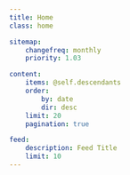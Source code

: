 ```yaml
---
title: Home
class: home

sitemap:
    changefreq: monthly
    priority: 1.03

content:
    items: @self.descendants
    order:
        by: date
        dir: desc
    limit: 20
    pagination: true

feed:
    description: Feed Title
    limit: 10
---
```


